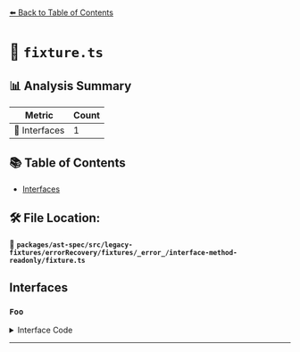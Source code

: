[⬅️ Back to Table of Contents](../../../../../../../../index.md)

# 📄 `fixture.ts`

## 📊 Analysis Summary

| Metric | Count |
|--------|-------|
| 📐 Interfaces | 1 |

## 📚 Table of Contents

- [Interfaces](#interfaces)

## 🛠️ File Location:
📂 **`packages/ast-spec/src/legacy-fixtures/errorRecovery/fixtures/_error_/interface-method-readonly/fixture.ts`**

## Interfaces

### `Foo`

<details><summary>Interface Code</summary>

```ts
interface Foo {
  readonly g(bar: string): void;
}
```
</details>


---